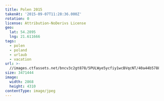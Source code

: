 ```yaml
---
title: Polen 2015
takenAt: '2015-09-07T11:28:36.000Z'
rotation: 0
license: Attribution-NoDerivs License
geo:
  lat: 54.2895
  lng: 21.611666
tags:
  - polen
  - poland
  - urlaub
  - vacation
url: >-
  //images.ctfassets.net/bncv3c2gt878/5PULWye5ycfiy1wcBVqcNT/40a44b5788c9598eaec29ef89363d06c/polen-2015_25656965660_o
size: 3471444
image:
  width: 2868
  height: 4310
contentType: image/jpeg
---
```


